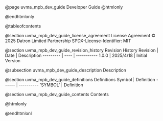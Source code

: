 @page uvma_mpb_dev_guide Developer Guide
@htmlonly
<div class="autonumbering">
@endhtmlonly


@tableofcontents


@section uvma_mpb_dev_guide_license_agreement License Agreement
© 2025 Datron Limited Partnership
SPDX-License-Identifier: MIT


@section uvma_mpb_dev_guide_revision_history Revision History
Revision  | Date | Description
--------- | ---- | -----------
1.0.0 | 2025/4/18 | Initial Version

@subsection uvma_mpb_dev_guide_description Description


@section uvma_mpb_dev_guide_definitions Definitions
Symbol | Definition
------ | ----------
 'SYMBOL' | Definition


@section uvma_mpb_dev_guide_contents Contents


@htmlonly
</div>
@endhtmlonl